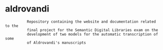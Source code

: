 # aldrovandi
              Repository containing the website and documentation related to the
              final project for the Semantic Digital Libraries exam on the
              development of two models for the automatic transcription of some
              of Aldrovandi's manuscripts 
